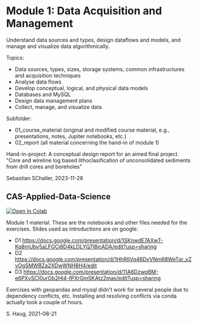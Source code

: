 # Module 1: Data Acquisition and Management 

Understand data sources and types, design dataflows and models, and manage and visualize data algorithmically.

Topics: 

- Data sources, types, sizes, storage systems, common infrastructures and acquisition techniques
- Analyse data flows
- Develop conceptual, logical, and physical data models
- Databases and MySQL
- Design data management plans
- Collect, manage, and visualize data

Subfolder:
- 01_course_material (original and modified course material, e.g., presentations, notes, Jupiter notebooks, etc.)
- 02_report (all material concerning the hand-in of module 1)

Hand-in-project: A conceptual design report for an aimed final project. "Core and wireline log based lithoclasification of unconsolidated sediments from drill cores and boreholes"

Sebastian SChaller, 2023-11-28


## CAS-Applied-Data-Science

[![Open In Colab](https://colab.research.google.com/assets/colab-badge.svg)](https://colab.research.google.com/github/sigvehaug/CAS-Applied-Data-Science)

Module 1 material. These are the notebooks and other files needed for the exercises. Slides used as introductions are on google:

- D1 https://docs.google.com/presentation/d/1SKnwdE7AXwT-Kq8mUby5aLFGCj8D4kLDLYQ7I8icADA/edit?usp=sharing
- D2 https://docs.google.com/presentation/d/1HhRIIVq46DyVNm68WeTqr_vZvOgSMWBZa2XDwWNH8H4/edit
- D3 https://docs.google.com/presentation/d/11A6DzwqBM-e6PXvSCI0urOb2Hl4-fPXrGmSKAtz2mas/edit?usp=sharing

Exercises with geopandas and mysql didn't work for several people due to dependency conflicts, etc. Installing and resolving conflicts via conda actually took a couple of hours. 

S. Haug, 2021-08-21
